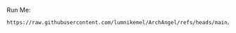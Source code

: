 Run Me:

``` bash
https://raw.githubusercontent.com/lumnikemel/ArchAngel/refs/heads/main/newscript/main.sh | bash
```

